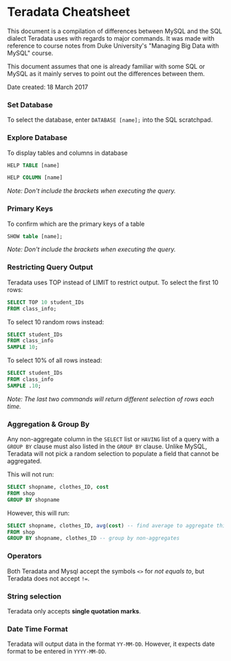 # Teradata Cheatsheet

This document is a compilation of differences between MySQL and the SQL 
dialect Teradata uses with regards to major commands. It was made with 
reference to course notes from Duke University's "Managing Big Data with 
MySQL" course. 

This document assumes that one is already familiar with 
some SQL or MySQL as it mainly serves to point out the differences between them.

Date created: 18 March 2017

### Set Database

To select the database, enter ``DATABASE [name];`` into the SQL scratchpad. 

### Explore Database

To display tables and columns in database

```sql
HELP TABLE [name]

HELP COLUMN [name]
```
*Note: Don't include the brackets when executing the query.*

### Primary Keys

To confirm which are the primary keys of a table

```sql
SHOW table [name];
```
*Note: Don't include the brackets when executing the query.*

### Restricting Query Output 

Teradata uses TOP instead of LIMIT to restrict output. 
To select the first 10 rows:

```sql
SELECT TOP 10 student_IDs 
FROM class_info;
```

To select 10 random rows instead:

```sql
SELECT student_IDs 
FROM class_info
SAMPLE 10;
```

To select 10% of all rows instead: 

```sql
SELECT student_IDs 
FROM class_info
SAMPLE .10;
```
*Note: The last two commands will return different selection of rows each time.*

### Aggregation & Group By

Any non-aggregate column in the ``SELECT`` list or ``HAVING`` list of a query with 
a ``GROUP BY`` clause must also listed in the ``GROUP BY`` clause. Unlike MySQL, 
Teradata will not pick a random selection to populate a field that cannot be aggregated. 

This will not run:
```sql
SELECT shopname, clothes_ID, cost
FROM shop
GROUP BY shopname  
```
However, this will run:
```sql
SELECT shopname, clothes_ID, avg(cost) -- find average to aggregate this column
FROM shop
GROUP BY shopname, clothes_ID -- group by non-aggregates
```
### Operators

Both Teradata and Mysql accept the symbols ``<>`` for *not equals to*, but 
Teradata does not accept ``!=``. 

### String selection

Teradata only accepts **single quotation marks**. 

### Date Time Format

Teradata will output data in the format ``YY-MM-DD``. However, it expects date 
format to be entered in ``YYYY-MM-DD``. 
